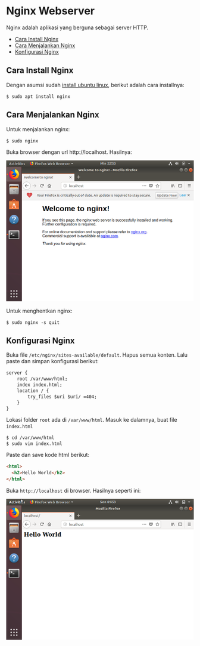 # Nginx Webserver

Nginx adalah aplikasi yang berguna sebagai server HTTP.

- [Cara Install Nginx](#cara-install-nginx)
- [Cara Menjalankan Nginx](#cara-menjalankan-nginx)
- [Konfigurasi Nginx](#konfigurasi-nginx)

## Cara Install Nginx

Dengan asumsi sudah [install ubuntu linux](linux/readme.md), berikut adalah cara installnya:

```terminal
$ sudo apt install nginx
```

## Cara Menjalankan Nginx

Untuk menjalankan nginx:
```terminal
$ sudo nginx
```

Buka browser dengan url http://localhost. Hasilnya:

![nginx](welcome.png)

Untuk menghentkan nginx:
```terminal
$ sudo nginx -s quit
```
## Konfigurasi Nginx

Buka file `/etc/nginx/sites-available/default`. Hapus semua konten. Lalu paste dan simpan konfigurasi berikut:
```nginx
server {
    root /var/www/html;
    index index.html;
    location / {
        try_files $uri $uri/ =404;
    }
}
```
Lokasi folder `root` ada di `/var/www/html`. Masuk ke dalamnya, buat file `index.html`

```terminal
$ cd /var/www/html
$ sudo vim index.html
```

Paste dan save kode html berikut:

```html
<html>
  <h2>Hello World</h2>
</html>
```

Buka `http://localhost` di browser. Hasilnya seperti ini:

![hello](hello.png)

